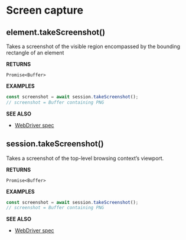 # Screen capture

## element.takeScreenshot()

Takes a screenshot of the visible region encompassed by the bounding rectangle of an element

**RETURNS**

<code>Promise\<Buffer\></code>

**EXAMPLES**

```typescript
const screenshot = await session.takeScreenshot();
// screenshot = Buffer containing PNG
```

**SEE ALSO**

- [WebDriver spec](https://www.w3.org/TR/webdriver/#take-screenshot)

## session.takeScreenshot()

Takes a screenshot of the top-level browsing context’s viewport.

**RETURNS**

<code>Promise\<Buffer\></code>

**EXAMPLES**

```typescript
const screenshot = await session.takeScreenshot();
// screenshot = Buffer containing PNG
```

**SEE ALSO**

- [WebDriver spec](https://www.w3.org/TR/webdriver/#take-screenshot)
